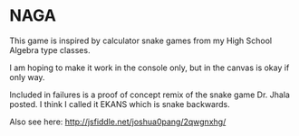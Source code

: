 # NAGA
This game is inspired by calculator snake games from my High School Algebra type classes.

I am hoping to make it work in the console only, but in the canvas is okay if only way.

Included in failures is a proof of concept remix of the snake game Dr. Jhala posted. I think I called it EKANS which is snake backwards.

Also see here:
http://jsfiddle.net/joshua0pang/2qwgnxhg/
